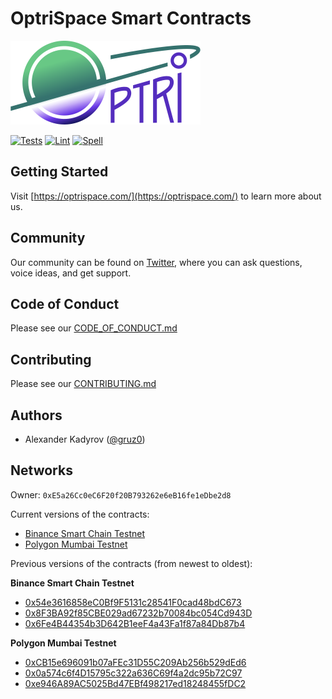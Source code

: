 # OptriSpace Smart Contracts

![OptriSpace](./assets/optrispace.png)

[![Tests](https://github.com/optriment/optrispace-contract/actions/workflows/tests.yml/badge.svg)](https://github.com/optriment/optrispace-contract/actions/workflows/tests.yml)
[![Lint](https://github.com/optriment/optrispace-contract/actions/workflows/lint.yml/badge.svg)](https://github.com/optriment/optrispace-contract/actions/workflows/lint.yml)
[![Spell](https://github.com/optriment/optrispace-contract/actions/workflows/spell.yml/badge.svg)](https://github.com/optriment/optrispace-contract/actions/workflows/spell.yml)

## Getting Started

Visit [https://optrispace.com/](https://optrispace.com/) to learn more about us.

## Community

Our community can be found on [Twitter](https://twitter.com/optrispace),
where you can ask questions, voice ideas, and get support.

## Code of Conduct

Please see our [CODE_OF_CONDUCT.md](./CODE_OF_CONDUCT.md)

## Contributing

Please see our [CONTRIBUTING.md](./CONTRIBUTING.md)

## Authors

- Alexander Kadyrov ([@gruz0](https://github.com/gruz0))

## Networks

Owner: `0xE5a26Cc0eC6F20f20B793262e6eB16fe1eDbe2d8`

Current versions of the contracts:

- [Binance Smart Chain Testnet](https://testnet.bscscan.com/address/0x6A24CDb75e7cFfcFbF4b7571828ffb47457F0dC6)
- [Polygon Mumbai Testnet](https://testnet.bscscan.com/address/0x7914fCcD045e91Ae45323F32fF17a5816d8ea4FE)

Previous versions of the contracts (from newest to oldest):

**Binance Smart Chain Testnet**

- [0x54e3616858eC0Bf9F5131c28541F0cad48bdC673](https://testnet.bscscan.com/address/0x54e3616858eC0Bf9F5131c28541F0cad48bdC673)
- [0x8F3BA92f85CBE029ad67232b70084bc054Cd943D](https://testnet.bscscan.com/address/0x8F3BA92f85CBE029ad67232b70084bc054Cd943D)
- [0x6Fe4B44354b3D642B1eeF4a43Fa1f87a84Db87b4](https://testnet.bscscan.com/address/0x6Fe4B44354b3D642B1eeF4a43Fa1f87a84Db87b4)

**Polygon Mumbai Testnet**

- [0xCB15e696091b07aFEc31D55C209Ab256b529dEd6](https://testnet.bscscan.com/address/0xCB15e696091b07aFEc31D55C209Ab256b529dEd6)
- [0x0a574c6f4D15795c322a636C69f4a2dc95b72C97](https://mumbai.polygonscan.com/address/0x0a574c6f4D15795c322a636C69f4a2dc95b72C97)
- [0xe946A89AC5025Bd47EBf498217ed18248455fDC2](https://mumbai.polygonscan.com/address/0xe946A89AC5025Bd47EBf498217ed18248455fDC2)
